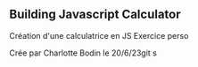 ## Building Javascript Calculator

Création d'une calculatrice en JS 
Exercice perso

Crée par Charlotte Bodin le 20/6/23git s